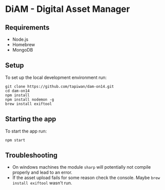 # DiAM - Digital Asset Manager

## Requirements
- Node.js
- Homebrew
- MongoDB

## Setup
To set up the local development environment run:
```
git clone https://github.com/tapiwan/dam-on14.git
cd dam-on14
npm install
npm install nodemon -g
brew install exiftool
```

## Starting the app
To start the app run:
```
npm start
```

## Troubleshooting
- On windows machines the module ``sharp`` will potentially not compile properly and lead to an error.
- Ìf the asset upload fails for some reason check the console. Maybe ``brew install exiftool`` wasn't run.

